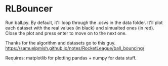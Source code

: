 # RLBouncer


Run ball.py. By default, it'll loop through the .csvs in the data folder.
It'll plot each dataset with the real values (in black) and simualted ones (in red).
Close the plot and press enter to move on to the next one.

Thanks for the algorithm and datasets go to this guy.
https://samuelpmish.github.io/notes/RocketLeague/ball_bouncing/

Requires:
matplotlib for plotting
pandas + numpy for data stuff.
